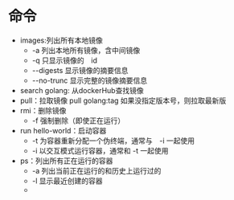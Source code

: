 # 命令
- images:列出所有本地镜像
    - -a 列出本地所有镜像，含中间镜像
    - -q 只显示镜像的　id
    - --digests 显示镜像的摘要信息
    - --no-trunc 显示完整的镜像摘要信息
- search golang: 从dockerHub查找镜像
- pull：拉取镜像 pull golang:tag 如果没指定版本号，则拉取最新版
- rmi：删除镜像
    - -f 强制删除（即使正在运行）
- run hello-world：启动容器
    - -t 为容器重新分配一个伪终端，通常与　-i 一起使用
    - -i 以交互模式运行容器，通常和 -t 一起使用
- ps：列出所有正在运行的容器
    - -a 列出当前正在运行的和历史上运行过的
    - -l 显示最近创建的容器
    -  